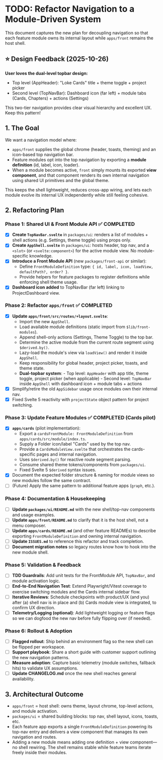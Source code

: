 # TODO: Refactor Navigation to a Module-Driven System

This document captures the new plan for decoupling navigation so that each feature module owns its internal layout while `apps/front` remains the host shell.

## ⭐ Design Feedback (2025-10-26)

**User loves the dual-level topbar design:**
- Top level (AppHeader): "Loke Cards" title + theme toggle + project picker
- Second level (TopNavBar): Dashboard icon (far left) + module tabs (Cards, Chapters) + actions (Settings)

This two-tier navigation provides clear visual hierarchy and excellent UX. Keep this pattern!

## 1. The Goal

We want a navigation model where:

-   `apps/front` supplies the global chrome (header, toasts, theming) and an icon-based top navigation bar.
-   Feature modules opt into the top navigation by exporting a **module definition** (id, label, icon, loader).
-   When a module becomes active, `front` simply mounts its exported **view component**, and that component renders its own internal navigation using shared UI primitives and the global theme.

This keeps the shell lightweight, reduces cross-app wiring, and lets each module evolve its internal UX independently while still feeling cohesive.

## 2. Refactoring Plan

### Phase 1: Shared UI & Front Module API ✅ COMPLETED

-   [x] **Create `TopNavBar.svelte`** in `packages/ui`: renders a list of modules + shell actions (e.g. Settings, theme toggle) using props only.
-   [x] **Create `AppShell.svelte`** in `packages/ui`: hosts header, top nav, and a `<slot>` (or `<svelte:component>`) for the active module view. No module-specific knowledge.
-   [x] **Introduce a Front Module API** (new `packages/front-api` or similar):
    -   Define `FrontModuleDefinition` type: `{ id, label, icon, loadView, defaultPath?, order? }`.
    -   Provide helpers for feature packages to register definitions while enforcing shell theme usage.
-   [x] **Dashboard icon added** to TopNavBar (far left) linking to ProjectDashboard view.

### Phase 2: Refactor `apps/front` ✅ COMPLETED

-   [x] **Update `apps/front/src/routes/+layout.svelte`**:
    -   Import the new `AppShell`.
    -   Load available module definitions (static import from `$lib/front-modules`).
    -   Append shell-only actions (Settings, Theme Toggle) to the top bar.
    -   Determine the active module from the current route segment using `$derived.by()`.
    -   Lazy-load the module's view via `loadView()` and render it inside `AppShell`.
    -   Keep responsibility for global header, project picker, toasts, and theme state.
    -   **Dual-topbar system**:
      - Top level: `AppHeader` with app title, theme toggle, project picker (when applicable)
      - Second level: `TopNavBar` inside `AppShell` with dashboard icon + module tabs + actions
-   [x] Simplify/retire the old `AppSidebar` usage once modules own their internal nav.
-   [x] Fixed Svelte 5 reactivity with `projectState` object pattern for project switching.

### Phase 3: Update Feature Modules ✅ COMPLETED (Cards pilot)

-   [x] **`apps/cards`** (pilot implementation):
    -   Export a `cardsFrontModule: FrontModuleDefinition` from `apps/cards/src/module/index.ts`.
    -   Supply a Folder icon/label "Cards" used by the top nav.
    -   Provide a `CardsModuleView.svelte` that orchestrates the cards-specific pages and internal navigation.
    -   Uses `$derived.by()` for reactive route segment parsing.
    -   Consume shared theme tokens/components from `packages/ui`.
    -   Fixed Svelte 5 `$derived` syntax issues.
-   [x] Document the expected folder structure & naming for module views so new modules follow the same contract.
-   [ ] (Future) Apply the same pattern to additional feature apps (`graph`, etc.).

### Phase 4: Documentation & Housekeeping

-   [ ] **Update `packages/ui/README.md`** with the new shell/top-nav components and usage examples.
-   [ ] **Update `apps/front/README.md`** to clarify that it is the host shell, not a menu composer.
-   [ ] **Update `apps/cards/README.md`** (and other feature READMEs) to describe exporting `FrontModuleDefinition` and owning internal navigation.
-   [ ] **Update `ISSUES.md`** to reference this refactor and track completion.
-   [ ] **Document migration notes** so legacy routes know how to hook into the new module shell.

### Phase 5: Validation & Feedback

-   [ ] **TDD Guardrails**: Add unit tests for the FrontModule API, `TopNavBar`, and module activation logic.
-   [ ] **End-to-End Navigation Test**: Extend Playwright/Vitest coverage to exercise switching modules and the Cards internal sidebar flow.
-   [ ] **Iterative Reviews**: Schedule checkpoints with product/UX (and you) after (a) shell nav is in place and (b) Cards module view is integrated, to confirm UX direction.
-   [ ] **Telemetry/Logging (optional)**: Add lightweight logging or feature flags so we can dogfood the new nav before fully flipping over (if needed).

### Phase 6: Rollout & Adoption

-   [ ] **Flagged rollout**: Ship behind an environment flag so the new shell can be flipped per workspace.
-   [ ] **Support playbook**: Share a short guide with customer support outlining the new navigation patterns.
-   [ ] **Measure adoption**: Capture basic telemetry (module switches, fallback hits) to validate UX assumptions.
-   [ ] **Update CHANGELOG.md** once the new shell reaches general availability.
## 3. Architectural Outcome

-   `apps/front` = host shell: owns theme, layout chrome, top-level actions, and module activation.
-   `packages/ui` = shared building blocks: top nav, shell layout, icons, toasts, etc.
-   Each feature app exports a single `FrontModuleDefinition` powering its top-nav entry and delivers a view component that manages its own navigation and routes.
-   Adding a new module means adding one definition + view component—no shell rewiring. The shell remains stable while feature teams iterate freely inside their modules.
